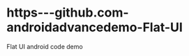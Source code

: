 https---github.com-androidadvancedemo-Flat-UI
=============================================

Flat UI android code demo



